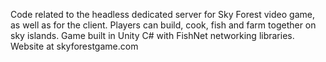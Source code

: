 Code related to the headless dedicated server for Sky Forest video game, as well as for the client.  Players can build, cook, fish and farm together on sky islands.  Game built in Unity C# with FishNet networking libraries.  Website at skyforestgame.com
